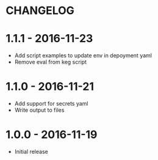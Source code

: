 # CHANGELOG

# 1.1.1 - 2016-11-23

- Add script examples to update env in depoyment yaml
- Remove eval from keg script

# 1.1.0 - 2016-11-21

- Add support for secrets yaml
- Write output to files

# 1.0.0 - 2016-11-19

- Initial release
